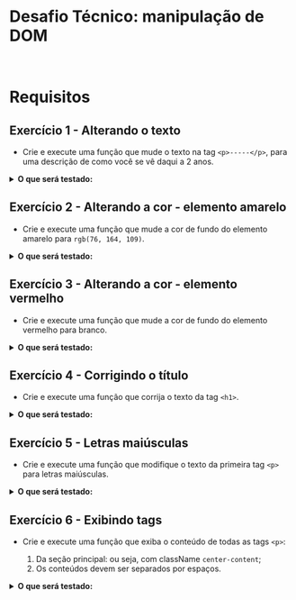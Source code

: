 # Desafio Técnico: manipulação de DOM

<br />

# Requisitos

## Exercício 1 - Alterando o texto

- Crie e execute uma função que mude o texto na tag `<p>-----</p>`, para uma descrição de como você se vê daqui a 2 anos.

<details>
  <summary><strong>O que será testado:</strong></summary>
- O texto do parágrafo não pode ser <code>-----</code>.
</details>

## Exercício 2 - Alterando a cor - elemento amarelo

- Crie e execute uma função que mude a cor de fundo do elemento amarelo para `rgb(76, 164, 109)`.

<details>
  <summary><strong>O que será testado:</strong></summary>
- A nova cor de fundo do elemento amarelo deve ser <code>rgb(76, 164, 109)</code>.
</details>

## Exercício 3 - Alterando a cor - elemento vermelho

- Crie e execute uma função que mude a cor de fundo do elemento vermelho para branco.

<details>
  <summary><strong>O que será testado:</strong></summary>
- A nova cor de fundo do elemento vermelho deve ser branca.
</details>

## Exercício 4 - Corrigindo o título

- Crie e execute uma função que corrija o texto da tag `<h1>`.

<details>
  <summary><strong>O que será testado:</strong></summary>
- O título existente
- O texto do título deve ser <code>'Desafio - JavaScript'</code>;
</details>

## Exercício 5 - Letras maiúsculas

- Crie e execute uma função que modifique o texto da primeira tag `<p>` para letras maiúsculas.

<details>
  <summary><strong>O que será testado:</strong></summary>
- O texto do parágrafo deve estar em letras maiúsculas.
</details>

## Exercício 6 - Exibindo tags

- Crie e execute uma função que exiba o conteúdo de todas as tags `<p>`:

  1. Da seção principal: ou seja, com className `center-content`;
  2. Os conteúdos devem ser separados por espaços.



<details>
  <summary><strong>O que será testado:</strong></summary>
- O parágrafo do rodapé deve conter o conteúdo da tag <code>p</code>.
</details>